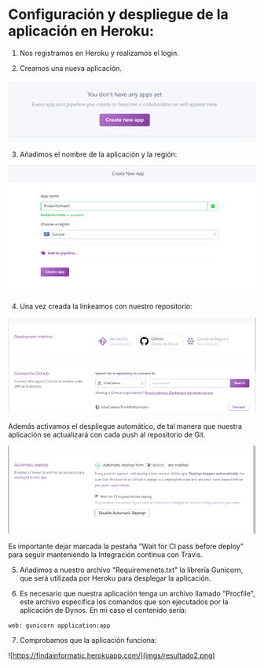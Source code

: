 # Configuración y despliegue de la aplicación en Heroku:

1. Nos registramos en Heroku y realizamos el login.

2. Creamos una nueva aplicación.

![](imgs/crearapp2.png)

3. Añadimos el nombre de la aplicación y la región:

![](imgs/create2.png)

4. Una vez creada la linkeamos con nuestro repositorio:

![](imgs/link2.png)

Además activamos el despliegue automático, de tal manera que nuestra aplicación se actualizará con cada push al repositorio de Git.

![](imgs/despliegue2.png)

Es importante dejar marcada la pestaña "Wait for CI pass before deploy" para seguir manteniendo la Integración continua con Travis.

5. Añadimos a nuestro archivo "Requiremenets.txt" la librería Gunicorn, que será utilizada por Heroku para desplegar la aplicación.

6. Es necesario que nuestra aplicación tenga un archivo llamado "Procfile", este archivo especifica los comandos que son ejecutados por la aplicación de Dynos.
En mi caso el contenido sería:
~~~~
web: gunicorn application:app
~~~~

7. Comprobamos que la aplicación funciona:

![https://findainformatic.herokuapp.com/](imgs/resultado2.png)
